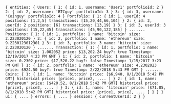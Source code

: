 `{
  entities: {
    Users: {
      1: {
        id: 1,
        username: 'User1'
        portfolioId: 2
      }
      2: {
        id: 2,
        username: 'BTCguy'
        portfolioId: 3
      }
      3: {
        id: 3,
        username: 'Coinguy'
        portfolioId: 4
      }
    Portfolio: {
      1: {
        id: 1,
        userId: 4
        positions: [1,2,5]
        transactions: [15,20,44,66,104]
      }
      2: {
        id: 2,
        userId: 2
        positions: [6]
        transactions: [13,19]
      }
      3: {
        id: 3,
        userId: 3
        positions: [15,22,45]
        transactions: [45,90,122,185]
      }
      .......
    Positions: {
      1: {
        id: 1,
        portfolio: 1
        name: 'bitcoin'
        size: 2.223020120
      }
      2: {
        id: 2,
        portfolio: 1
        name: 'ethereum'
        size: 9.2230123012301
      }
      3: {
        id: 3,
        portfolio: 3
        name: 'bitcoin'
        size: 2.223020120
      }
      .......
    Transaction: {
      1: {
        id: 1,
        portfolio: 1
        name: 'bitcoin'
        size: 1.002052
        price: $13,202.24
        buy?: true
        Timestamp: 12/19/2017 4:23 PM GMT
      }
      1: {
        id: 2,
        portfolio: 1
        name: 'bitcoin'
        size: 0.2302
        price: $17,520.22
        buy?: false
        Timestamp: 1/15/2017 3:23 PM GMT
      }
      1: {
        id: 2,
        portfolio: 1
        name: 'ethereum'
        size: 4.2302023
        price: $924.50
        buy?: true
        Timestamp: 2/22/2018 5:43 PM GMT
      }
      .......
    Coins: {
      1: {
        id: 1,
        name: 'bitcoin'
        price: [$6,940, 8/1/2018 5:42 PM GMT]
        historical price: [price1, price2, .... ]
      }
      2: {
        id: 1,
        name: 'ethereum'
        price: [$420.52, 8/1/2018 5:42 PM GMT]
        historical price: [price1, price2, .... ]
      }
      3: {
        id: 1,
        name: 'litecoin'
        price: [$71.05, 8/1/2018 5:42 PM GMT]
        historical price: [price1, price2, .... ]
      }
    }
  }
  ui: {
    ....
  }
  errors: {
    ....
  }
  session: { currentUserId: 2 }
}`
